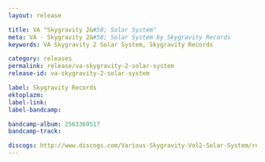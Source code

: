 ```yaml
---
layout: release

title: VA "Skygravity 2&#58; Solar System"
meta: VA - Skygravity 2&#58; Solar System by Skygravity Records
keywords: VA Skygravity 2 Solar System, Skygravity Records

category: releases
permalink: release/va-skygravity-2-solar-system
release-id: va-skygravity-2-solar-system

label: Skygravity Records
ektoplazm: 
label-link: 
label-bandcamp: 

bandcamp-album: 2563369517
bandcamp-track: 

discogs: http://www.discogs.com/Various-Skygravity-Vol2-Solar-System/release/1021821
---
```


